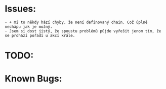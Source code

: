 # Issues:
    - + mi to někdy hází chyby, že není definovaný chain. Což úplně nechápu jak je možný.
    - Jsem si dost jistý, že spoustu problémů půjde vyřešit jenom tím, že se prohází pořadí u akcí krále.

# TODO:

# Known Bugs:
